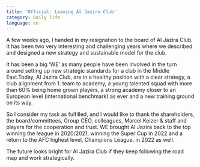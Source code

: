 ```yaml
---
title: 'Official: Leaving Al Jazira Club'
category: Daily life
language: en
---
```

A few weeks ago, I handed in my resignation to the board of Al Jazira Club. It has been two very interesting and challenging years where we described and designed a new strategy and sustainable model for the club.

It has been a big ‘WE’ as many people have been involved in the turn around setting up new strategic standards for a club in the Middle East.Today, Al Jazira Club, are in a healthy position with a clear strategy, a club alignment from 1. team to academy, a young talented squad with more than 60% being home grown players, a strong academy closer to an European level (international benchmark) as ever and a new training ground on its way.

So I consider my task as fulfilled, and I would like to thank the shareholders, the board/committees, Group CEO, colleagues, Marcel Keizer & staff and players for the cooperation and trust. WE brought Al Jazira back to the top winning the league in 2020/2021, winning the Super Cup in 2022 and a return to the AFC highest level, Champions League, in 2022 as well.

The future looks bright for Al Jazira Club if they keep following the road map and work strategically.
